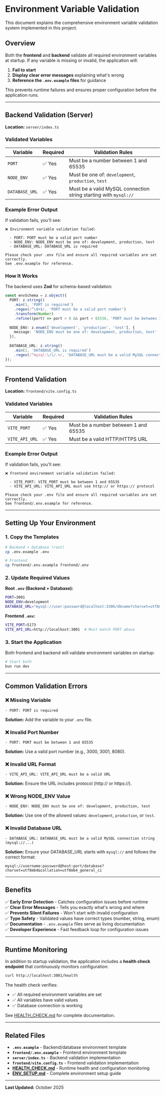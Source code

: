# Environment Variable Validation

This document explains the comprehensive environment variable validation system implemented in this project.

## Overview

Both the **frontend** and **backend** validate all required environment variables at startup. If any variable is missing or invalid, the application will:

1. **Fail to start**
2. **Display clear error messages** explaining what's wrong
3. **Reference the `.env.example` files** for guidance

This prevents runtime failures and ensures proper configuration before the application runs.

---

## Backend Validation (Server)

**Location:** `server/index.ts`

### Validated Variables

| Variable | Required | Validation Rules |
|----------|----------|-----------------|
| `PORT` | ✅ Yes | Must be a number between 1 and 65535 |
| `NODE_ENV` | ✅ Yes | Must be one of: `development`, `production`, `test` |
| `DATABASE_URL` | ✅ Yes | Must be a valid MySQL connection string starting with `mysql://` |

### Example Error Output

If validation fails, you'll see:

```
❌ Environment variable validation failed:

  - PORT: PORT must be a valid port number
  - NODE_ENV: NODE_ENV must be one of: development, production, test
  - DATABASE_URL: DATABASE_URL is required

Please check your .env file and ensure all required variables are set correctly.
See .env.example for reference.
```

### How It Works

The backend uses **Zod** for schema-based validation:

```typescript
const envSchema = z.object({
  PORT: z.string()
    .min(1, 'PORT is required')
    .regex(/^\d+$/, 'PORT must be a valid port number')
    .transform(Number)
    .refine((port) => port > 0 && port < 65536, 'PORT must be between 1 and 65535'),
  
  NODE_ENV: z.enum(['development', 'production', 'test'], {
    message: 'NODE_ENV must be one of: development, production, test'
  }),
  
  DATABASE_URL: z.string()
    .min(1, 'DATABASE_URL is required')
    .regex(/^mysql:\/\/.+/, 'DATABASE_URL must be a valid MySQL connection string (mysql://...)'),
});
```

---

## Frontend Validation

**Location:** `frontend/vite.config.ts`

### Validated Variables

| Variable | Required | Validation Rules |
|----------|----------|-----------------|
| `VITE_PORT` | ✅ Yes | Must be a number between 1 and 65535 |
| `VITE_API_URL` | ✅ Yes | Must be a valid HTTP/HTTPS URL |

### Example Error Output

If validation fails, you'll see:

```
❌ Frontend environment variable validation failed:

  - VITE_PORT: VITE_PORT must be between 1 and 65535
  - VITE_API_URL: VITE_API_URL must use http:// or https:// protocol

Please check your .env file and ensure all required variables are set correctly.
See frontend/.env.example for reference.
```

---

## Setting Up Your Environment

### 1. Copy the Templates

```bash
# Backend + Database (root)
cp .env.example .env

# Frontend
cp frontend/.env.example frontend/.env
```

### 2. Update Required Values

**Root `.env` (Backend + Database):**

```bash
PORT=3001
NODE_ENV=development
DATABASE_URL="mysql://user:password@localhost:3306/dbname?charset=utf8mb4&collation=utf8mb4_general_ci"
```

**Frontend `.env`:**

```bash
VITE_PORT=5173
VITE_API_URL=http://localhost:3001  # Must match PORT above
```

### 3. Start the Application

Both frontend and backend will validate environment variables on startup:

```bash
# Start both
bun run dev
```

---

## Common Validation Errors

### ❌ Missing Variable

```
- PORT: PORT is required
```

**Solution:** Add the variable to your `.env` file.

### ❌ Invalid Port Number

```
- PORT: PORT must be between 1 and 65535
```

**Solution:** Use a valid port number (e.g., 3000, 3001, 8080).

### ❌ Invalid URL Format

```
- VITE_API_URL: VITE_API_URL must be a valid URL
```

**Solution:** Ensure the URL includes protocol (http:// or https://).

### ❌ Wrong NODE_ENV Value

```
- NODE_ENV: NODE_ENV must be one of: development, production, test
```

**Solution:** Use one of the allowed values: `development`, `production`, or `test`.

### ❌ Invalid Database URL

```
- DATABASE_URL: DATABASE_URL must be a valid MySQL connection string (mysql://...)
```

**Solution:** Ensure your DATABASE_URL starts with `mysql://` and follows the correct format:
```
mysql://username:password@host:port/database?charset=utf8mb4&collation=utf8mb4_general_ci
```

---

## Benefits

✅ **Early Error Detection** - Catches configuration issues before runtime  
✅ **Clear Error Messages** - Tells you exactly what's wrong and where  
✅ **Prevents Silent Failures** - Won't start with invalid configuration  
✅ **Type Safety** - Validated values have correct types (number, string, enum)  
✅ **Documentation** - `.env.example` files serve as living documentation  
✅ **Developer Experience** - Fast feedback loop for configuration issues  

---

## Runtime Monitoring

In addition to startup validation, the application includes a **health check endpoint** that continuously monitors configuration:

```bash
curl http://localhost:3001/health
```

The health check verifies:

- ✅ All required environment variables are set
- ✅ All variables have valid values
- ✅ Database connection is working

See [HEALTH_CHECK.md](./HEALTH_CHECK.md) for complete documentation.

---

## Related Files

- **`.env.example`** - Backend/database environment template
- **`frontend/.env.example`** - Frontend environment template
- **`server/index.ts`** - Backend validation implementation
- **`frontend/vite.config.ts`** - Frontend validation implementation
- **[HEALTH_CHECK.md](./HEALTH_CHECK.md)** - Runtime health and configuration monitoring
- **[ENV_SETUP.md](./ENV_SETUP.md)** - Complete environment setup guide

---

**Last Updated:** October 2025
